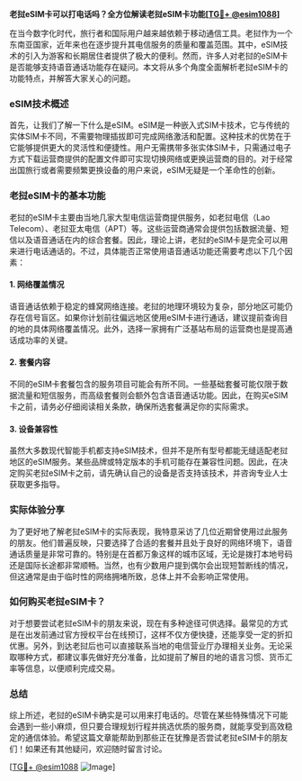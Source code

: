 **老挝eSIM卡可以打电话吗？全方位解读老挝eSIM卡功能[[TG💪+ @esim1088](https://t.me/s/esim1088)]**

在当今数字化时代，旅行者和国际用户越来越依赖于移动通信工具。老挝作为一个东南亚国家，近年来也在逐步提升其电信服务的质量和覆盖范围。其中，eSIM技术的引入为游客和长期居住者提供了极大的便利。然而，许多人对老挝的eSIM卡是否能够支持语音通话功能存在疑问。本文将从多个角度全面解析老挝eSIM卡的功能特点，并解答大家关心的问题。

### eSIM技术概述

首先，让我们了解一下什么是eSIM。eSIM是一种嵌入式SIM卡技术，它与传统的实体SIM卡不同，不需要物理插拔即可完成网络激活和配置。这种技术的优势在于它能够提供更大的灵活性和便捷性。用户无需携带多张实体SIM卡，只需通过电子方式下载运营商提供的配置文件即可实现切换网络或更换运营商的目的。对于经常出国旅行或者需要频繁更换设备的用户来说，eSIM无疑是一个革命性的创新。

### 老挝eSIM卡的基本功能

老挝的eSIM卡主要由当地几家大型电信运营商提供服务，如老挝电信（Lao Telecom）、老挝亚太电信（APT）等。这些运营商通常会提供包括数据流量、短信以及语音通话在内的综合套餐。因此，理论上讲，老挝的eSIM卡是完全可以用来进行电话通话的。不过，具体能否正常使用语音通话功能还需要考虑以下几个因素：

#### 1. 网络覆盖情况
语音通话依赖于稳定的蜂窝网络连接。老挝的地理环境较为复杂，部分地区可能仍存在信号盲区。如果你计划前往偏远地区使用eSIM卡进行通话，建议提前查询目的地的具体网络覆盖情况。此外，选择一家拥有广泛基站布局的运营商也是提高通话成功率的关键。

#### 2. 套餐内容
不同的eSIM卡套餐包含的服务项目可能会有所不同。一些基础套餐可能仅限于数据流量和短信服务，而高级套餐则会额外包含语音通话功能。因此，在购买eSIM卡之前，请务必仔细阅读相关条款，确保所选套餐满足你的实际需求。

#### 3. 设备兼容性
虽然大多数现代智能手机都支持eSIM技术，但并不是所有型号都能无缝适配老挝地区的eSIM服务。某些品牌或特定版本的手机可能存在兼容性问题。因此，在决定购买老挝eSIM卡之前，请先确认自己的设备是否支持该技术，并咨询专业人士获取更多指导。

### 实际体验分享

为了更好地了解老挝eSIM卡的实际表现，我特意采访了几位近期曾使用过此服务的朋友。他们普遍反映，只要选择了合适的套餐并且处于良好的网络环境下，语音通话质量是非常可靠的。特别是在首都万象这样的城市区域，无论是拨打本地号码还是国际长途都非常顺畅。当然，也有少数用户提到偶尔会出现短暂断线的情况，但这通常是由于临时性的网络拥堵所致，总体上并不会影响正常使用。

### 如何购买老挝eSIM卡？

对于想要尝试老挝eSIM卡的朋友来说，现在有多种途径可供选择。最常见的方式是在出发前通过官方授权平台在线预订，这样不仅方便快捷，还能享受一定的折扣优惠。另外，到达老挝后也可以直接联系当地的电信营业厅办理相关业务。无论采取哪种方式，都建议事先做好充分准备，比如提前了解目的地的语言习惯、货币汇率等信息，以便顺利完成交易。

### 总结

综上所述，老挝的eSIM卡确实是可以用来打电话的。尽管在某些特殊情况下可能会遇到一些小麻烦，但只要合理规划行程并挑选优质的服务商，就能享受到高效稳定的通信体验。希望这篇文章能帮助到那些正在犹豫是否尝试老挝eSIM卡的朋友们！如果还有其他疑问，欢迎随时留言讨论。

[[TG💪+ @esim1088](https://t.me/s/esim1088) ![Image](https://i.postimg.cc/4NQfJmqS/Snipaste-2025-05-13-00-14-12.png)]